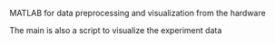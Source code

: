 MATLAB for data preprocessing and visualization from the hardware

The main is also a script to visualize the experiment data
